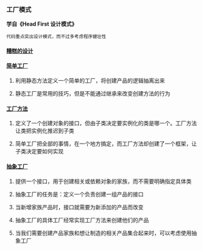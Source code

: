 ### 工厂模式

**学自《Head First 设计模式》**

`代码重点突出设计模式，而不过多考虑程序健壮性`

#### [糟糕的设计](./bad)

#### [简单工厂](./simple)

1. 利用静态方法定义一个简单的工厂，将创建产品的逻辑抽离出来

2. 静态工厂是常用的技巧，但是不能通过继承来改变创建方法的行为

#### [工厂方法](./factory)

1. 定义了一个创建对象的接口，但由子类决定要实例化的类是哪一个。工厂方法让类把实例化推迟到子类

2. 简单工厂把全部的事情，在一个地方搞定，而工厂方法却创建了一个框架，让子类决定要如何实现

#### [抽象工厂](./abs)

1. 提供一个接口，用于创建相关或依赖对象的家族，而不需要明确指定具体类

2. 抽象工厂的任务是：定义一个负责创建一组产品的接口

3. 当新增家族产品时，接口就需要为新添加的产品而改变

4. 抽象工厂的具体工厂经常实现工厂方法来创建他们的产品

5. 当我们需要创建产品家族和想让制造的相关产品集合起来时，可以考虑使用抽象工厂

